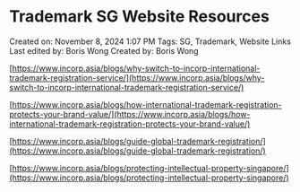 # Trademark SG Website Resources

Created on: November 8, 2024 1:07 PM
Tags: SG, Trademark, Website Links
Last edited by: Boris Wong 
Created by: Boris Wong

[https://www.incorp.asia/blogs/why-switch-to-incorp-international-trademark-registration-service/](https://www.incorp.asia/blogs/why-switch-to-incorp-international-trademark-registration-service/)

[https://www.incorp.asia/blogs/how-international-trademark-registration-protects-your-brand-value/](https://www.incorp.asia/blogs/how-international-trademark-registration-protects-your-brand-value/)

[https://www.incorp.asia/blogs/guide-global-trademark-registration/](https://www.incorp.asia/blogs/guide-global-trademark-registration/)

[https://www.incorp.asia/blogs/protecting-intellectual-property-singapore/](https://www.incorp.asia/blogs/protecting-intellectual-property-singapore/)